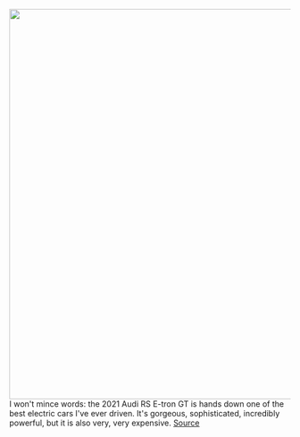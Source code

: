 <img src='https://cdn.vox-cdn.com/thumbor/W_qioLfc8PhJHEaJm87bwqn7AcQ=/0x0:2040x1530/1200x675/filters:focal(857x602:1183x928)/cdn.vox-cdn.com/uploads/chorus_image/image/70183399/pesposito_211027_4857_0018.0.jpg' width='700px' /><br/>
I won't mince words: the 2021 Audi RS E-tron GT is hands down one of the best electric cars I've ever driven. It's gorgeous, sophisticated, incredibly powerful, but it is also very, very expensive.
<a href='https://www.theverge.com/2021/11/23/22798695/audi-rs-etron-gt-review-ev-specs-price'> Source <a/>